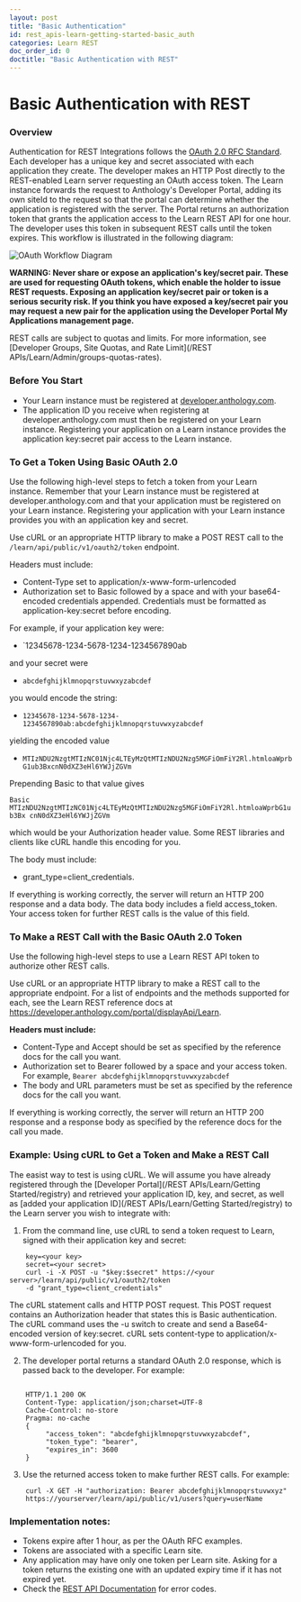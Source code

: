 ```yaml
---
layout: post
title: "Basic Authentication"
id: rest_apis-learn-getting-started-basic_auth
categories: Learn REST
doc_order_id: 0
doctitle: "Basic Authentication with REST"
---
```

# Basic Authentication with REST 

### Overview

Authentication for REST Integrations follows the [OAuth 2.0 RFC Standard](https://tools.ietf.org/html/rfc6749). Each developer has a unique key and secret associated with each application they create. The developer makes an HTTP Post directly to the REST-enabled Learn server requesting an OAuth access token. The Learn instance forwards the request to Anthology's Developer Portal, adding its own siteId to the request so that the portal can determine whether the application is registered with the server. The Portal returns an authorization token that grants the application access to the Learn REST API for one hour. The developer uses this token in subsequent REST calls until the token expires. This workflow is illustrated in the following diagram:

![OAuth Workflow Diagram](/assets/img/basic-auth-learn.png)

**WARNING: Never share or expose an application's key/secret pair. These are used for requesting OAuth tokens, which enable the holder to issue REST requests. Exposing an application key/secret pair or token is a serious security risk. If you think you have exposed a key/secret pair you may request a new pair for the application using the Developer Portal My Applications management page.**

REST calls are subject to quotas and limits. For more information, see
[Developer Groups, Site Quotas, and Rate Limit](/REST APIs/Learn/Admin/groups-quotas-rates).

### Before You Start

- Your Learn instance must be registered at [developer.anthology.com](https://developer.anthology.com/).
- The application ID you receive when registering at developer.anthology.com must then be registered on your Learn instance. Registering your application on a Learn instance provides the application key:secret pair access to the Learn instance.

### To Get a Token Using Basic OAuth 2.0

Use the following high-level steps to fetch a token from your Learn instance.
Remember that your Learn instance must be registered at
developer.anthology.com and that your application must be registered on your
Learn instance. Registering your application with your Learn instance provides
you with an application key and secret.

Use cURL or an appropriate HTTP library to make a POST REST call to the
`/learn/api/public/v1/oauth2/token` endpoint.

Headers must include:

- Content-Type set to application/x-www-form-urlencoded
- Authorization set to Basic followed by a space and with your base64-encoded credentials appended. Credentials must be formatted as application-key:secret before encoding.

For example, if your application key were:

- `12345678-1234-5678-1234-1234567890ab

and your secret were

- `abcdefghijklmnopqrstuvwxyzabcdef`

you would encode the string:

- `12345678-1234-5678-1234-1234567890ab:abcdefghijklmnopqrstuvwxyzabcdef`

yielding the encoded value

- `MTIzNDU2NzgtMTIzNC01Njc4LTEyMzQtMTIzNDU2Nzg5MGFiOmFiY2Rl.htmloaWprbG1ub3BxcnN0dXZ3eHl6YWJjZGVm`

Prepending Basic to that value gives

`Basic MTIzNDU2NzgtMTIzNC01Njc4LTEyMzQtMTIzNDU2Nzg5MGFiOmFiY2Rl.htmloaWprbG1ub3Bx cnN0dXZ3eHl6YWJjZGVm`

which would be your Authorization header value. Some REST libraries and
clients like cURL handle this encoding for you.

The body must include:

- grant_type=client_credentials.

If everything is working correctly, the server will return an HTTP 200
response and a data body. The data body includes a field access_token. Your
access token for further REST calls is the value of this field.

### To Make a REST Call with the Basic OAuth 2.0 Token

Use the following high-level steps to use a Learn REST API token to
authorize other REST calls.

Use cURL or an appropriate HTTP library to make a REST call to the appropriate
endpoint. For a list of endpoints and the methods supported for each, see the
Learn REST reference docs at https://developer.anthology.com/portal/displayApi/Learn.

**Headers must include:**

- Content-Type and Accept should be set as specified by the reference docs for the call you want.
- Authorization set to Bearer followed by a space and your access token. For example, `Bearer abcdefghijklmnopqrstuvwxyzabcdef`
- The body and URL parameters must be set as specified by the reference docs for the call you want.

If everything is working correctly, the server will return an HTTP 200
response and a response body as specified by the reference docs for the call
you made.

### Example: Using cURL to Get a Token and Make a REST Call

The easist way to test is using cURL. We will assume you have already
registered through the [Developer Portal](/REST APIs/Learn/Getting Started/registry) and
retrieved your application ID, key, and secret, as well as [added your application ID](/REST APIs/Learn/Getting Started/registry) to
the Learn server you wish to integrate with:

1. From the command line, use cURL to send a token request to Learn, signed with their application key and secret:

```shell
    key=<your key>
    secret=<your secret>
    curl -i -X POST -u "$key:$secret" https://<your server>/learn/api/public/v1/oauth2/token
    -d "grant_type=client_credentials"
```

The cURL statement calls and HTTP POST request. This POST request contains an
Authorization header that states this is Basic authentication. The cURL
command uses the -u switch to create and send a Base64-encoded version of
key:secret. cURL sets content-type to application/x-www-form-urlencoded for
you.

2. The developer portal returns a standard OAuth 2.0 response, which is passed back to the developer. For example:

```shell

    HTTP/1.1 200 OK
    Content-Type: application/json;charset=UTF-8
    Cache-Control: no-store
    Pragma: no-cache 
    {
         "access_token": "abcdefghijklmnopqrstuvwxyzabcdef",
         "token_type": "bearer",
         "expires_in": 3600
    }
```

3. Use the returned access token to make further REST calls. For example:

```shell
    curl -X GET -H "authorization: Bearer abcdefghijklmnopqrstuvwxyz"
    https://yourserver/learn/api/public/v1/users?query=userName
```

### Implementation notes:

- Tokens expire after 1 hour, as per the OAuth RFC examples.
- Tokens are associated with a specific Learn site.
- Any application may have only one token per Learn site. Asking for a token returns the existing one with an updated expiry time if it has not expired yet.
- Check the [REST API Documentation](https://developer.anthology.com/portal/displayApi) for error codes.
